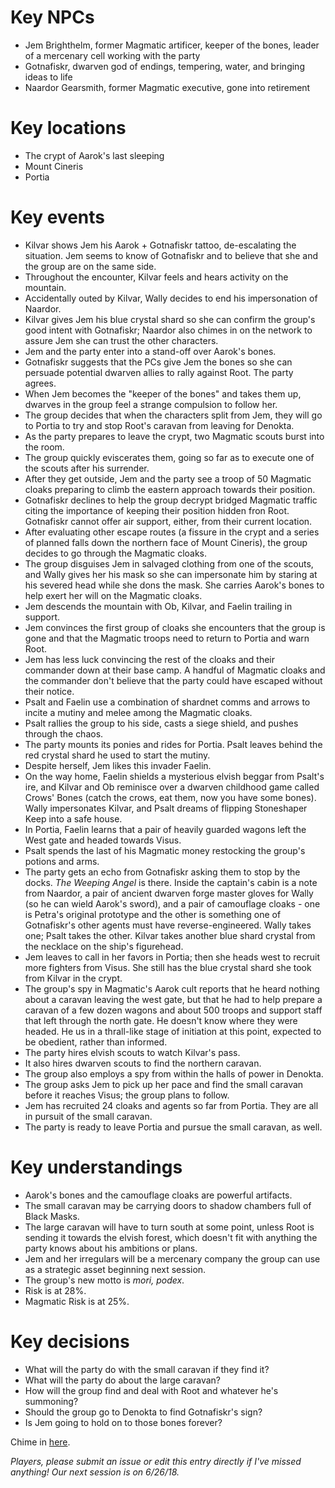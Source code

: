 # Key NPCs

- Jem Brighthelm, former Magmatic artificer, keeper of the bones, leader of a mercenary cell working with the party
- Gotnafiskr, dwarven god of endings, tempering, water, and bringing ideas to life
- Naardor Gearsmith, former Magmatic executive, gone into retirement

# Key locations

- The crypt of Aarok's last sleeping
- Mount Cineris
- Portia

# Key events

- Kilvar shows Jem his Aarok + Gotnafiskr tattoo, de-escalating the situation. Jem seems to know of Gotnafiskr and to believe that she and the group are on the same side.
- Throughout the encounter, Kilvar feels and hears activity on the mountain.
- Accidentally outed by Kilvar, Wally decides to end his impersonation of Naardor. 
- Kilvar gives Jem his blue crystal shard so she can confirm the group's good intent with Gotnafiskr; Naardor also chimes in on the network to assure Jem she can trust the other characters.
- Jem and the party enter into a stand-off over Aarok's bones.
- Gotnafiskr suggests that the PCs give Jem the bones so she can persuade potential dwarven allies to rally against Root. The party agrees.
- When Jem becomes the "keeper of the bones" and takes them up, dwarves in the group feel a strange compulsion to follow her.
- The group decides that when the characters split from Jem, they will go to Portia to try and stop Root's caravan from leaving for Denokta.
- As the party prepares to leave the crypt, two Magmatic scouts burst into the room.
- The group quickly eviscerates them, going so far as to execute one of the scouts after his surrender.
- After they get outside, Jem and the party see a troop of 50 Magmatic cloaks preparing to climb the eastern approach towards their position.
- Gotnafiskr declines to help the group decrypt bridged Magmatic traffic citing the importance of keeping their position hidden fron Root. Gotnafiskr cannot offer air support, either, from their current location.
- After evaluating other escape routes (a fissure in the crypt and a series of planned falls down the northern face of Mount Cineris), the group decides to go through the Magmatic cloaks.
- The group disguises Jem in salvaged clothing from one of the scouts, and Wally gives her his mask so she can impersonate him by staring at his severed head while she dons the mask. She carries Aarok's bones to help exert her will on the Magmatic cloaks.
- Jem descends the mountain with Ob, Kilvar, and Faelin trailing in support.
- Jem convinces the first group of cloaks she encounters that the group is gone and that the Magmatic troops need to return to Portia and warn Root.
- Jem has less luck convincing the rest of the cloaks and their commander down at their base camp. A handful of Magmatic cloaks and the commander don't believe that the party could have escaped without their notice.
- Psalt and Faelin use a combination of shardnet comms and arrows to incite a mutiny and melee among the Magmatic cloaks.
- Psalt rallies the group to his side, casts a siege shield, and pushes through the chaos.
- The party mounts its ponies and rides for Portia. Psalt leaves behind the red crystal shard he used to start the mutiny.
- Despite herself, Jem likes this invader Faelin.
- On the way home, Faelin shields a mysterious elvish beggar from Psalt's ire, and Kilvar and Ob reminisce over a dwarven childhood game called Crows' Bones (catch the crows, eat them, now you have some bones). Wally impersonates Kilvar, and Psalt dreams of flipping Stoneshaper Keep into a safe house.
- In Portia, Faelin learns that a pair of heavily guarded wagons left the West gate and headed towards Visus. 
- Psalt spends the last of his Magmatic money restocking the group's potions and arms. 
- The party gets an echo from Gotnafiskr asking them to stop by the docks. *The Weeping Angel* is there. Inside the captain's cabin is a note from Naardor, a pair of ancient dwarven forge master gloves for Wally (so he can wield Aarok's sword), and a pair of camouflage cloaks - one is Petra's original prototype and the other is something one of Gotnafiskr's other agents must have reverse-engineered. Wally takes one; Psalt takes the other. Kilvar takes another blue shard crystal from the necklace on the ship's figurehead.
- Jem leaves to call in her favors in Portia; then she heads west to recruit more fighters from Visus. She still has the blue crystal shard she took from Kilvar in the crypt.
- The group's spy in Magmatic's Aarok cult reports that he heard nothing about a caravan leaving the west gate, but that he had to help prepare a caravan of a few dozen wagons and about 500 troops and support staff that left through the north gate. He doesn't know where they were headed. He us in a thrall-like stage of initiation at this point, expected to be obedient, rather than informed.
- The party hires elvish scouts to watch Kilvar's pass.
- It also hires dwarven scouts to find the northern caravan.
- The group also employs a spy from within the halls of power in Denokta.
- The group asks Jem to pick up her pace and find the small caravan before it reaches Visus; the group plans to follow.
- Jem has recruited 24 cloaks and agents so far from Portia. They are all in pursuit of the small caravan.
- The party is ready to leave Portia and pursue the small caravan, as well.


# Key understandings

- Aarok's bones and the camouflage cloaks are powerful artifacts.
- The small caravan may be carrying doors to shadow chambers full of Black Masks.
- The large caravan will have to turn south at some point, unless Root is sending it towards the elvish forest, which doesn't fit with anything the party knows about his ambitions or plans.
- Jem and her irregulars will be a mercenary company the group can use as a strategic asset beginning next session.
- The group's new motto is *mori, podex*.
- Risk is at 28%.
- Magmatic Risk is at 25%.

# Key decisions

- What will the party do with the small caravan if they find it?
- What will the party do about the large caravan?
- How will the group find and deal with Root and whatever he's summoning?
- Should the group go to Denokta to find Gotnafiskr's sign?
- Is Jem going to hold on to those bones forever?

Chime in [here](https://github.com/chadsansing/cineris-campaign/issues/18).

*Players, please submit an issue or edit this entry directly if I've missed anything! Our next session is on 6/26/18.*

